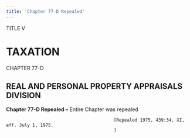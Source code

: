 ```yaml
---
title: 'Chapter 77-D Repealed'
---
```


TITLE V
                                             
TAXATION
========

CHAPTER 77-D
                                             
REAL AND PERSONAL PROPERTY APPRAISALS DIVISION
----------------------------------------------

**Chapter 77-D Repealed –** Entire Chapter was repealed


                                             [Repealed 1975, 439:34, XI, eff. July 1, 1975.
                                             ]
